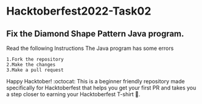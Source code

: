 # Hacktoberfest2022-Task02

## Fix the Diamond Shape Pattern Java program.

Read the following Instructions
The Java program has some errors 
```
1.Fork the repository
2.Make the changes
3.Make a pull request
```

Happy Hacktober! :octocat: This is a beginner friendly repository made specifically for Hacktoberfest that helps you get your first PR and takes you a step closer to earning your Hacktoberfest T-shirt 👕.

